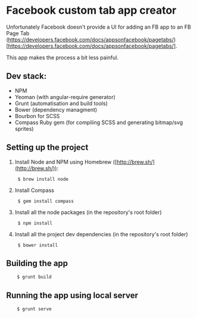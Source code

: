 # Facebook custom tab app creator

Unfortunately Facebook doesn't provide a UI for adding an FB app to an FB Page Tab (https://developers.facebook.com/docs/appsonfacebook/pagetabs/)[https://developers.facebook.com/docs/appsonfacebook/pagetabs/].

This app makes the process a bit less painful.

## Dev stack:

- NPM
- Yeoman (with angular-require generator)
- Grunt (automatisation and build tools)
- Bower (dependency managment)
- Bourbon for SCSS
- Compass Ruby gem (for compiling SCSS and generating bitmap/svg sprites)

## Setting up the project

1. Install Node and NPM using Homebrew ([http://brew.sh/](http://brew.sh/)):

        $ brew install node
        
2. Install Compass

        $ gem install compass


3. Install all the node packages (in the repository's root folder)

        $ npm install
        
3. Install all the project dev dependencies (in the repository's root folder)

        $ bower install
        


## Building the app

        $ grunt build
        
## Running the app using local server

        $ grunt serve